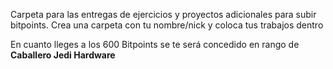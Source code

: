Carpeta para las entregas de ejercicios y proyectos adicionales para subir bitpoints. Crea una carpeta con tu nombre/nick y coloca tus trabajos dentro

En cuanto lleges a los 600 Bitpoints se te será concedido en rango de **Caballero Jedi Hardware**
